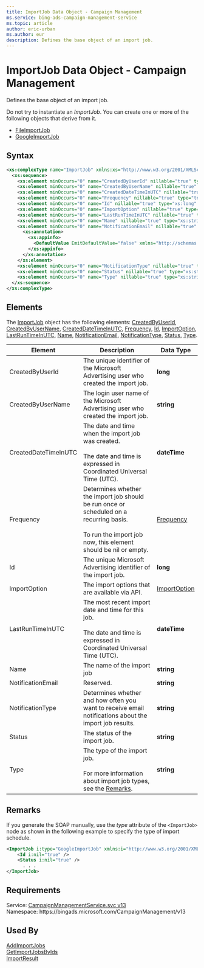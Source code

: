 ```yaml
---
title: ImportJob Data Object - Campaign Management
ms.service: bing-ads-campaign-management-service
ms.topic: article
author: eric-urban
ms.author: eur
description: Defines the base object of an import job.
---
```

# ImportJob Data Object - Campaign Management
Defines the base object of an import job.

Do not try to instantiate an *ImportJob*. You can create one or more of the following objects that derive from it. 
- [FileImportJob](fileimportjob.md)
- [GoogleImportJob](googleimportjob.md)

## Syntax
```xml
<xs:complexType name="ImportJob" xmlns:xs="http://www.w3.org/2001/XMLSchema">
  <xs:sequence>
    <xs:element minOccurs="0" name="CreatedByUserId" nillable="true" type="xs:long" />
    <xs:element minOccurs="0" name="CreatedByUserName" nillable="true" type="xs:string" />
    <xs:element minOccurs="0" name="CreatedDateTimeInUTC" nillable="true" type="xs:dateTime" />
    <xs:element minOccurs="0" name="Frequency" nillable="true" type="tns:Frequency" />
    <xs:element minOccurs="0" name="Id" nillable="true" type="xs:long" />
    <xs:element minOccurs="0" name="ImportOption" nillable="true" type="tns:ImportOption" />
    <xs:element minOccurs="0" name="LastRunTimeInUTC" nillable="true" type="xs:dateTime" />
    <xs:element minOccurs="0" name="Name" nillable="true" type="xs:string" />
    <xs:element minOccurs="0" name="NotificationEmail" nillable="true" type="xs:string">
      <xs:annotation>
        <xs:appinfo>
          <DefaultValue EmitDefaultValue="false" xmlns="http://schemas.microsoft.com/2003/10/Serialization/" />
        </xs:appinfo>
      </xs:annotation>
    </xs:element>
    <xs:element minOccurs="0" name="NotificationType" nillable="true" type="xs:string" />
    <xs:element minOccurs="0" name="Status" nillable="true" type="xs:string" />
    <xs:element minOccurs="0" name="Type" nillable="true" type="xs:string" />
  </xs:sequence>
</xs:complexType>
```

## <a name="elements"></a>Elements

The [ImportJob](importjob.md) object has the following elements: [CreatedByUserId](#createdbyuserid), [CreatedByUserName](#createdbyusername), [CreatedDateTimeInUTC](#createddatetimeinutc), [Frequency](#frequency), [Id](#id), [ImportOption](#importoption), [LastRunTimeInUTC](#lastruntimeinutc), [Name](#name), [NotificationEmail](#notificationemail), [NotificationType](#notificationtype), [Status](#status), [Type](#type).

|Element|Description|Data Type|
|-----------|---------------|-------------|
|<a name="createdbyuserid"></a>CreatedByUserId|The unique identifier of the Microsoft Advertising user who created the import job.|**long**|
|<a name="createdbyusername"></a>CreatedByUserName|The login user name of the Microsoft Advertising user who created the import job.|**string**|
|<a name="createddatetimeinutc"></a>CreatedDateTimeInUTC|The date and time when the import job was created.<br/><br/>The date and time is expressed in Coordinated Universal Time (UTC).|**dateTime**|
|<a name="frequency"></a>Frequency|Determines whether the import job should be run once or scheduled on a recurring basis.<br/><br/>To run the import job now, this element should be nil or empty.|[Frequency](frequency.md)|
|<a name="id"></a>Id|The unique Microsoft Advertising identifier of the import job.|**long**|
|<a name="importoption"></a>ImportOption|The import options that are available via API.|[ImportOption](importoption.md)|
|<a name="lastruntimeinutc"></a>LastRunTimeInUTC|The most recent import date and time for this job.<br/><br/>The date and time is expressed in Coordinated Universal Time (UTC).|**dateTime**|
|<a name="name"></a>Name|The name of the import job|**string**|
|<a name="notificationemail"></a>NotificationEmail|Reserved.|**string**|
|<a name="notificationtype"></a>NotificationType|Determines whether and how often you want to receive email notifications about the import job results.|**string**|
|<a name="status"></a>Status|The status of the import job.|**string**|
|<a name="type"></a>Type|The type of the import job.<br/><br/>For more information about import job types, see the [Remarks](importjob.md#remarks).|**string**|

## <a name="remarks"></a>Remarks
If you generate the SOAP manually, use the *type* attribute of the `<ImportJob>` node as shown in the following example to specify the type of import schedule.

```xml
<ImportJob i:type="GoogleImportJob" xmlns:i="http://www.w3.org/2001/XMLSchema-instance">
    <Id i:nil="true" />
    <Status i:nil="true" />
      . . .
</ImportJob>
```

## Requirements
Service: [CampaignManagementService.svc v13](https://campaign.api.bingads.microsoft.com/Api/Advertiser/CampaignManagement/v13/CampaignManagementService.svc)  
Namespace: https\://bingads.microsoft.com/CampaignManagement/v13  

## Used By
[AddImportJobs](addimportjobs.md)  
[GetImportJobsByIds](getimportjobsbyids.md)  
[ImportResult](importresult.md)  
